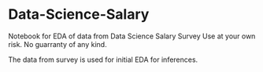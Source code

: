 # Data-Science-Salary
Notebook for EDA of data from Data Science Salary Survey 
Use at your own risk. No guarranty of any kind.

The data from survey is used for initial EDA for inferences.
